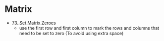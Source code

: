 # Matrix


- [73. Set Matrix Zeroes](../src/main/java/leetcode/LC_73_SetMatrixZeroes.java)
  - use the first row and first column to mark the rows and columns that need to be set to zero (To avoid using extra space)